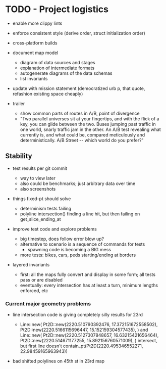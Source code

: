 # TODO - Project logistics

- enable more clippy lints
- enforce consistent style (derive order, struct initialization order)
- cross-platform builds

- document map model
	- diagram of data sources and stages
	- explanation of intermediate formats
	- autogenerate diagrams of the data schemas
	- list invariants

- update with mission statement (democratized urb p, that quote, refashion existing space cheaply)
- trailer
	- show common parts of routes in A/B, point of divergence
	- "Two parallel universes sit at your fingertips, and with the flick of a key, you can glide between the two. Buses jumping past traffic in one world, snarly traffic jam in the other. An A/B test revealing what currently is, and what could be, compared meticulously and deterministically. A/B Street -- which world do you prefer?"

## Stability

- test results per git commit
	- way to view later
	- also could be benchmarks; just arbitrary data over time
	- also screenshots

- things fixed-pt should solve
	- determinism tests failing
	- polyline intersection() finding a line hit, but then failing on get_slice_ending_at

- improve test code and explore problems
	- big timestep, does follow error blow up?
	- alternative to scenario is a sequence of commands for tests
		- spawning code is becoming a BIG mess
	- more tests: bikes, cars, peds starting/ending at borders

- layered invariants
	- first: all the maps fully convert and display in some form; all tests pass or are disabled
	- eventually: every intersection has at least a turn, minimum lengths enforced, etc

### Current major geometry problems

- line intersection code is giving completely silly results for 23rd
	- Line::new(
  Pt2D::new(2220.510790392476, 17.372151672558502),
  Pt2D::new(2220.5166115696447, 15.152159304577435),
) and Line::new(
  Pt2D::new(2220.5127307848657, 16.63215421656464),
  Pt2D::new(2220.514671177255, 15.892156760571009),
) intersect, but first line doesn't contain_pt(Pt2D(2220.495346552271, 22.98459165963943))

- bad shifted polylines on 45th st in 23rd map
